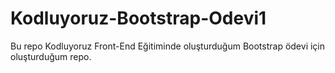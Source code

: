 # Kodluyoruz-Bootstrap-Odevi1
Bu repo Kodluyoruz Front-End Eğitiminde oluşturduğum Bootstrap ödevi için oluşturduğum repo.
